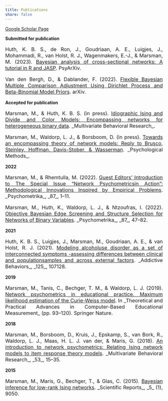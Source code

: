 ```yaml
---
title: Publications
share: false
---
```


[Google Scholar Page](https://scholar.google.com/citations?hl=en&user=dQZr3gcAAAAJ)

**Submitted for publication**
<p style="font-size:medium;text-align:justify"> Huth, K. B. S., de Ron, J., Goudriaan, A. E., Luigjes, J., Mohammadi, R., van Holst, R. J., Wagenmakers, E.-J., & Marsman, M. (2023). <a href = "https://psyarxiv.com/ub5tc/">Bayesian analysis of cross-sectional networks: A tutorial in R and JASP</a>. PsyArXiv.</p>

<p style="font-size:medium;text-align:justify"> Van den Bergh, D., & Dablander, F. (2022). 
<a href= "https://arxiv.org/abs/2208.07086">Flexible Bayesian Multiple Comparison Adjustment Using Dirichlet Process and Beta-Binomial Model Priors</a>. arXiv.<p>


**Accepted for publication**
<p style="font-size:medium;text-align:justify"> Marsman, M., & Huth, K. B. S. (in press). <a href = "https://doi.org/10.31234/osf.io/h3ka5">Idiographic Ising and Divide and Color Models: Encompassing networks for heterogeneous binary data</a>. _Multivariate Behavioral Research_.</p>

<p style="font-size:medium;text-align:justify"> Marsman, M., Waldorp, L. J., & Borsboom, D. (in press). <a href = "https://doi.org/10.31234/osf.io/n98qt">Towards an encompassing theory of network models: Reply to Brusco, Steinley, Hoffman, Davis-Stober, & Wasserman</a>. _Psychological Methods_. </p>


**2022**
<p style="font-size:medium;text-align:justify"> Marsman, M., & Rhemtulla, M. (2022). <a href = "https://doi.org/10.1007/s11336-022-09861-x">
Guest Editors’ Introduction to The Special Issue “Network Psychometricsin Action”: Methodological Innovations Inspired by Empirical Problems</a>. _Psychometrika_, _87_, 1–11.</p>

<p style="font-size:medium;text-align:justify"> Marsman, M., Huth, K., Waldorp, L. J., & Ntzoufras, I. (2022). <a href ="https://doi.org/10.1007/s11336-022-09848-8">Objective Bayesian Edge Screening and Structure Selection for Networks of Binary Variables</a>. _Psychometrika_, _87_, 47–82.</p> 


**2021**
<p style="font-size:medium;text-align:justify"> Huth, K. B. S., Luigjes, J., Marsman, M., Goudriaan, A. E., & van Holst, R. J. (2021). <a href= "https://doi.org/10.1016/j.addbeh.2021.107128">Modeling alcoholuse disorder as a set of interconnected symptoms -assessing differences between clinical and populationsamples and across external factors</a>. _Addictive Behaviors_, _125_, 107128. </p>


**2019**

<p style="font-size:medium;text-align:justify"> Marsman, M., Tanis, C., Bechger, T. M., & Waldorp, L. J. (2019). <a href="https://link.springer.com/chapter/10.1007/978-3-030-18480-3_5">
Network psychometrics in educational practice. Maximum likelihood estimation of the Curie-Weiss model</a>. In _Theoretical and Practical Advances in Computer-Based Educational Measurement_ (pp. 93–120). Springer Nature.</p>


**2018**
<p style="font-size:medium;text-align:justify"> Marsman, M., Borsboom, D., Kruis, J., Epskamp, S., van Bork, R., Waldorp, L. J., Maas, H. L. J. van der,
& Maris, G. (2018). <a href = "https://doi.org/10.1080/00273171.2017.1379379">An introduction to network psychometrics: Relating Ising network models to item response theory models</a>. _Multivariate Behavioral Research_, _53_, 15–35.</p>


**2015**
<p style="font-size:medium;text-align:justify"> Marsman, M., Maris, G., Bechger, T., & Glas, C. (2015). <a href = "https://doi.org/10.1038/srep09050">Bayesian inference for low-rank Ising networks</a>. _Scientific Reports_, _5_ (1), 9050.</p>
